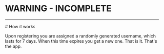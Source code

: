 # WARNING - INCOMPLETE
<hr />
# How it works

Upon registering you are assigned a randomly generated username, which lasts for 7 days. When this time expires you get a new one. That is it. That's the app.
